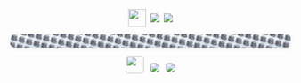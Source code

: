 <div style="display:flex; gap:8px; flex-wrap:wrap; align-items:center; justify-content:center; margin:0 auto;">   <a href="https://www.ifdian.net/a/leoowa" target="\_blank" rel="noopener noreferrer" style="text-decoration:none">     <img src="https://raw.github.com/Aleeyoo/note-gen-image-sync/main/b608f211-4aec-4994-9d43-8f80c150c21d.gif" style="width:32px; height:32px; border:0">   </a>   <a href="https://github.com/Aleeyoo" target="\_blank" rel="noopener noreferrer" style="text-decoration:none">     <img src="https://img.shields.io/badge/Aleeyoo-3498db?style=for-the-badge&logo=blogger&logoColor=white" style="height:32px; width:auto; border:0">   </a>   <a href="https://creativecommons.org/licenses/by-nc-sa/4.0/" target="\_blank" rel="noopener noreferrer" style="text-decoration:none">     <img src="https://img.shields.io/badge/CC%20BY--NC--SA%204.0-9b59b6?style=for-the-badge&logo=creative-commons&logoColor=white" style="height:32px; width:auto; border:0">   </a> </div>

<!-- 头图容器：优化背景色和图片加载体验 -->

<div style="width:100%; display:flex; justify-content:center; align-items:center; max-height:500px; overflow:hidden; background:#f5f5f5; margin:10px 0; box-shadow:0 2px 8px rgba(0,0,0,0.05);">
  <img src="https://raw.githubusercontent.com/Aleeyoo/note-gen-image-sync/main/分组 2.png" 
       alt="网站头图" 
       style="width:100%; height:auto; object-fit:cover; transition: opacity 0.5s ease-in-out;"
       loading="lazy"> <!-- 懒加载提升页面加载速度 -->
</div>

<!-- 统一容器样式，增加上下间距避免内容拥挤 -->

<div style="display:flex; gap:12px; flex-wrap:wrap; align-items:center; justify-content:center; margin:20px auto; padding:0 15px;">
  <!-- 优化跳动动画：增加缓动效果，让跳动更自然 -->
  <a href="https://www.ifdian.net/a/leoowa" target="_blank" rel="noopener noreferrer" 
     style="text-decoration:none; display:inline-block; animation: bounce 1.2s infinite ease-in-out; transition: transform 0.2s;">
    <img src="https://raw.github.com/Aleeyoo/note-gen-image-sync/main/b608f211-4aec-4994-9d43-8f80c150c21d.gif" 
         style="width:32px; height:32px; border:0; border-radius:4px; transition: opacity 0.3s;">
  </a>

<!-- 其他图标添加hover效果，提升交互感 -->

<a href="https://github.com/Aleeyoo" target="_blank" rel="noopener noreferrer" style="text-decoration:none; transition: transform 0.2s;">
    <img src="https://img.shields.io/badge/Aleeyoo-3498db?style=for-the-badge&logo=blogger&logoColor=white" 
         style="height:32px; width:auto; border:0; border-radius:4px; transition: opacity 0.3s;">
  </a>
  <a href="https://creativecommons.org/licenses/by-nc-sa/4.0/" target="_blank" rel="noopener noreferrer" style="text-decoration:none; transition: transform 0.2s;">
    <img src="https://img.shields.io/badge/CC%20BY--NC--SA%204.0-9b59b6?style=for-the-badge&logo=creative-commons&logoColor=white" 
         style="height:32px; width:auto; border:0; border-radius:4px; transition: opacity 0.3s;">
  </a>
</div>

<style>
  /* 优化跳动动画：调整幅度和节奏，避免过于生硬 */
  @keyframes bounce {
    0%, 100% {
      transform: translateY(0);
    }
    50% {
      transform: translateY(-8px); /* 减小跳动幅度，更显精致 */
    }
  }
  
  /* 统一hover效果：所有图标hover时轻微放大+提升透明度 */
  a:hover {
    transform: scale(1.05);
  }
  a:hover img {
    opacity: 0.9;
  }
</style>

